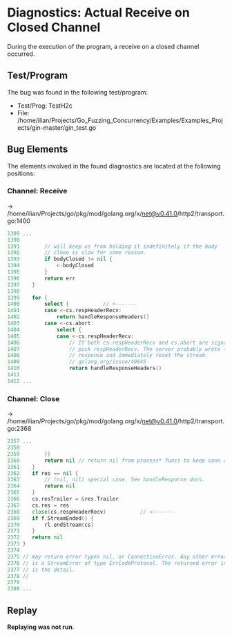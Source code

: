 # Diagnostics: Actual Receive on Closed Channel

During the execution of the program, a receive on a closed channel occurred.


## Test/Program
The bug was found in the following test/program:

- Test/Prog: TestH2c
- File: /home/ilian/Projects/Go_Fuzzing_Concurrency/Examples/Examples_Projects/gin-master/gin_test.go

## Bug Elements
The elements involved in the found diagnostics are located at the following positions:

###  Channel: Receive
-> /home/ilian/Projects/go/pkg/mod/golang.org/x/net@v0.41.0/http2/transport.go:1400
```go
1389 ...
1390 
1391 		// will keep us from holding it indefinitely if the body
1392 		// close is slow for some reason.
1393 		if bodyClosed != nil {
1394 			<-bodyClosed
1395 		}
1396 		return err
1397 	}
1398 
1399 	for {
1400 		select {           // <-------
1401 		case <-cs.respHeaderRecv:
1402 			return handleResponseHeaders()
1403 		case <-cs.abort:
1404 			select {
1405 			case <-cs.respHeaderRecv:
1406 				// If both cs.respHeaderRecv and cs.abort are signaling,
1407 				// pick respHeaderRecv. The server probably wrote the
1408 				// response and immediately reset the stream.
1409 				// golang.org/issue/49645
1410 				return handleResponseHeaders()
1411 
1412 ...
```


###  Channel: Close
-> /home/ilian/Projects/go/pkg/mod/golang.org/x/net@v0.41.0/http2/transport.go:2368
```go
2357 ...
2358 
2359 		})
2360 		return nil // return nil from process* funcs to keep conn alive
2361 	}
2362 	if res == nil {
2363 		// (nil, nil) special case. See handleResponse docs.
2364 		return nil
2365 	}
2366 	cs.resTrailer = &res.Trailer
2367 	cs.res = res
2368 	close(cs.respHeaderRecv)           // <-------
2369 	if f.StreamEnded() {
2370 		rl.endStream(cs)
2371 	}
2372 	return nil
2373 }
2374 
2375 // may return error types nil, or ConnectionError. Any other error value
2376 // is a StreamError of type ErrCodeProtocol. The returned error in that case
2377 // is the detail.
2378 //
2379 
2380 ...
```


## Replay
**Replaying was not run**.

